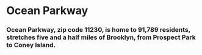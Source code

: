 # Ocean Parkway

### Ocean Parkway, zip code 11230, is home to 91,789 residents, stretches five and a half miles of Brooklyn, from Prospect Park to Coney Island.
